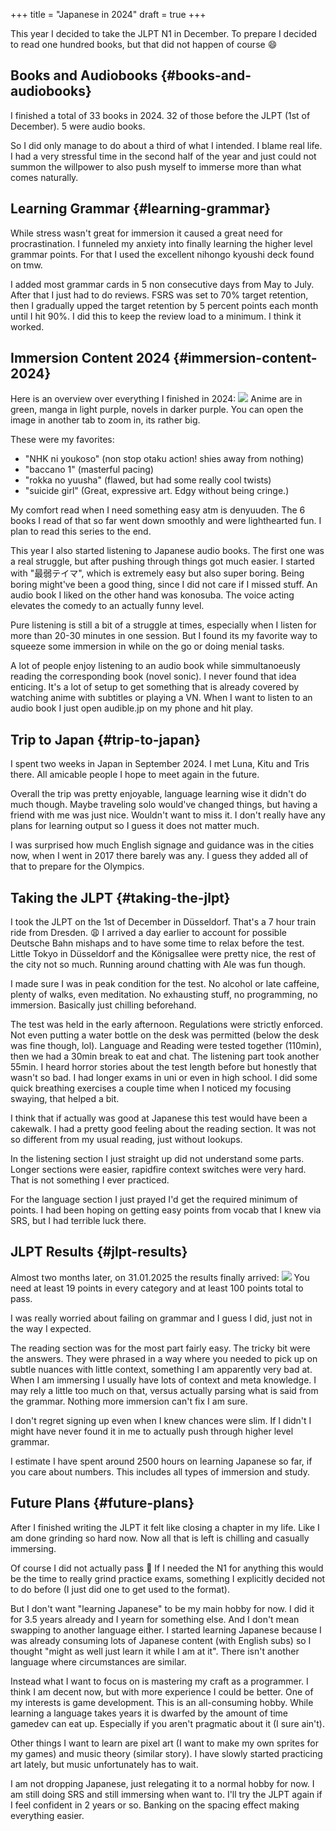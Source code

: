 +++
title = "Japanese in 2024"
draft = true
+++

This year I decided to take the JLPT N1 in December.
To prepare I decided to read one hundred books, but that did not happen of course 😄


## Books and Audiobooks {#books-and-audiobooks}

I finished a total of 33 books in 2024. 32 of those before the JLPT (1st of December).
5 were audio books.

So I did only manage to do about a third of what I intended.
I blame real life. I had a very stressful time in the second half of the year and just could not summon the willpower to also push myself to immerse more than what comes naturally.


## Learning Grammar {#learning-grammar}

While stress wasn't great for immersion it caused a great need for procrastination.
I funneled my anxiety into finally learning the higher level grammar points.
For that I used the excellent nihongo kyoushi deck found on tmw.

I added most grammar cards in 5 non consecutive days from May to July.
After that I just had to do reviews. FSRS was set to 70% target retention, then I gradually upped the target retention by 5 percent points each month until I hit 90%.
I did this to keep the review load to a minimum. I think it worked.


## Immersion Content 2024 {#immersion-content-2024}

Here is an overview over everything I finished in 2024:
![](/ox-hugo/immersion_2024.avif)
Anime are in green, manga in light purple, novels in darker purple.
You can open the image in another tab to zoom in, its rather big.

These were my favorites:

-   "NHK ni youkoso" (non stop otaku action! shies away from nothing)
-   "baccano 1" (masterful pacing)
-   "rokka no yuusha" (flawed, but had some really cool twists)
-   "suicide girl" (Great, expressive art. Edgy without being cringe.)

My comfort read when I need something easy atm is denyuuden.
The 6 books I read of that so far went down smoothly and were lighthearted fun.
I plan to read this series to the end.

This year I also started listening to Japanese audio books.
The first one was a real struggle, but after pushing through things got much easier.
I started with "最弱テイマ", which is extremely easy but also super boring.
Being boring might've been a good thing, since I did not care if I missed stuff.
An audio book I liked on the other hand was konosuba. The voice acting elevates the comedy to an actually funny level.

Pure listening is still a bit of a struggle at times, especially when I listen for more than 20-30 minutes in one session. But I found its my favorite way to squeeze some immersion in while on the go or doing menial tasks.

A lot of people enjoy listening to an audio book while simmultanoeusly reading the corresponding book (novel sonic).
I never found that idea enticing.
It's a lot of setup to get something that is already covered by watching anime with subtitles or playing a VN.
When I want to listen to an audio book I just open audible.jp on my phone and hit play.


## Trip to Japan {#trip-to-japan}

I spent two weeks in Japan in September 2024.
I met Luna, Kitu and Tris there. All amicable people I hope to meet again in the future.

Overall the trip was pretty enjoyable, language learning wise it didn't do much though.
Maybe traveling solo would've changed things, but having a friend with me was just nice.
Wouldn't want to miss it.
I don't really have any plans for learning output so I guess it does not matter much.

I was surprised how much English signage and guidance was in the cities now,
when I went in 2017 there barely was any.
I guess they added all of that to prepare for the Olympics.


## Taking the JLPT {#taking-the-jlpt}

I took the JLPT on the 1st of December in Düsseldorf. That's a 7 hour train ride from Dresden. 😩
I arrived a day earlier to account for possible Deutsche Bahn mishaps and to have some time to relax before the test.
Little Tokyo in Düsseldorf and the Königsallee were pretty nice, the rest of the city not so much.
Running around chatting with Ale was fun though.

I made sure I was in peak condition for the test. No alcohol or late caffeine, plenty of walks, even meditation.
No exhausting stuff, no programming, no immersion. Basically just chilling beforehand.

The test was held in the early afternoon. Regulations were strictly enforced.
Not even putting a water bottle on the desk was permitted (below the desk was fine though, lol).
Language and Reading were tested together (110min), then we had a 30min break to eat and chat. The listening part took another 55min.
I heard horror stories about the test length before but honestly that wasn't so bad. I had longer exams in uni or even in high school.
I did some quick breathing exercises a couple time when I noticed my focusing swaying, that helped a bit.

I think that if actually was good at Japanese this test would have been a cakewalk.
I had a pretty good feeling about the reading section. It was not so different from my usual reading, just without lookups.

In the listening section I just straight up did not understand some parts.
Longer sections were easier, rapidfire context switches were very hard. That is not something I ever practiced.

For the language section I just prayed I'd get the required minimum of points.
I had been hoping on getting easy points from vocab that I knew via SRS, but I had terrible luck there.


## JLPT Results {#jlpt-results}

Almost two months later, on 31.01.2025 the results finally arrived:
![](/ox-hugo/jlpt_2024.avif)
You need at least 19 points in every category and at least 100 points total to pass.

I was really worried about failing on grammar and I guess I did, just not in the way I expected.

The reading section was for the most part fairly easy. The tricky bit were the answers.
They were phrased in a way where you needed to pick up on subtle nuances with little context,
something I am apparently very bad at.
When I am immersing I usually have lots of context and meta knowledge.
I may rely a little too much on that, versus actually parsing what is said from the grammar.
Nothing more immersion can't fix I am sure.

I don't regret signing up even when I knew chances were slim.
If I didn't I might have never found it in me to actually push through higher level grammar.

I estimate I have spent around 2500 hours on learning Japanese so far, if you care about numbers. This includes all types of immersion and study.


## Future Plans {#future-plans}

After I finished writing the JLPT it felt like closing a chapter in my life.
Like I am done grinding so hard now.
Now all that is left is chilling and casually immersing.

Of course I did not actually pass 😬
If I needed the N1 for anything this would be the time to really grind practice exams,
something I explicitly decided not to do before (I just did one to get used to the format).

But I don't want "learning Japanese" to be my main hobby for now.
I did it for 3.5 years already and I yearn for something else.
And I don't mean swapping to another language either.
I started learning Japanese because I was already consuming lots of Japanese content (with English subs)
so I thought "might as well just learn it while I am at it".
There isn't another language where circumstances are similar.

Instead what I want to focus on is mastering my craft as a programmer.
I think I am decent now, but with more experience I could be better.
One of my interests is game development. This is an all-consuming hobby.
While learning a language takes years it is dwarfed by the amount of time gamedev can eat up.
Especially if you aren't pragmatic about it (I sure ain't).

Other things I want to learn are pixel art (I want to make my own sprites for my games) and music theory (similar story).
I have slowly started practicing art lately, but music unfortunately has to wait.

I am not dropping Japanese, just relegating it to a normal hobby for now.
I am still doing SRS and still immersing when want to.
I'll try the JLPT again if I feel confident in 2 years or so.
Banking on the spacing effect making everything easier.
